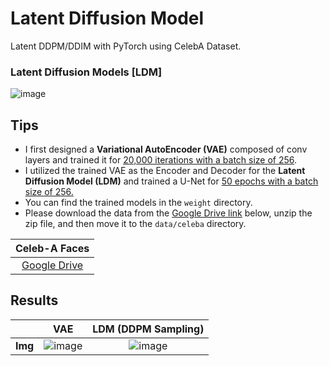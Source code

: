 # Latent Diffusion Model
Latent DDPM/DDIM with PyTorch using CelebA Dataset.

### Latent Diffusion Models [LDM]
![image](https://github.com/SkiddieAhn/Study-Diffusion-Model/assets/52392658/1894ddd9-493a-4009-af56-4a974e86cbf3)

## Tips
- I first designed a **Variational AutoEncoder (VAE)** composed of conv layers and trained it for <ins>20,000 iterations with a batch size of 256</ins>.
- I utilized the trained VAE as the Encoder and Decoder for the **Latent Diffusion Model (LDM)** and trained a U-Net for <ins>50 epochs with a <ins>batch size of 256</ins>.
- You can find the trained models in the ```weight``` directory.
- Please download the data from the <ins>Google Drive link</ins> below, unzip the zip file, and then move it to the ```data/celeba``` directory.

|     Celeb-A Faces            |
|:------------------------:|
| [Google Drive](https://drive.google.com/file/d/0B7EVK8r0v71pZjFTYXZWM3FlRnM/view?resourcekey=0-dYn9z10tMJOBAkviAcfdyQ)   |

## Results
|                       |VAE    |LDM (DDPM Sampling) |
|:--------------:|:-----------:|:-----------:|
| **Img** |![image](https://github.com/SkiddieAhn/Study-Diffusion-Model/assets/52392658/f0556ef5-b57c-4d09-86dc-505889177717)|![image](https://github.com/SkiddieAhn/Study-Diffusion-Model/assets/52392658/2089ed3f-b40e-4502-a343-bb266da755f3)|


 
